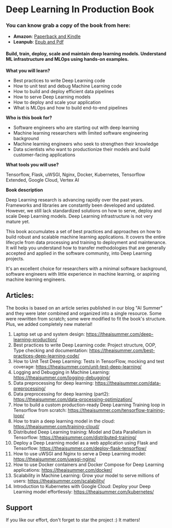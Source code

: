 # Deep Learning In Production Book

### **You can know grab a copy of the book from here:**
  - **Amazon**: [Paperback and Kindle](https://www.amazon.com/Deep-Learning-Production-Sergios-Karagiannakos-dp-6180033773/dp/6180033773/)
  - **Leanpub**: [Epub and Pdf](https://leanpub.com/DLProd)

#### Build, train, deploy, scale and maintain deep learning models. Understand ML infrastructure and MLOps using hands-on examples.

**What you will learn?**

- Best practices to write Deep Learning code
- How to unit test and debug Machine Learning code
- How to build and deploy efficient data pipelines
- How to serve Deep Learning models
- How to deploy and scale your application
- What is MLOps and how to build end-to-end pipelines

**Who is this book for?**

- Software engineers who are starting out with deep learning
- Machine learning researchers with limited software engineering background
- Machine learning engineers who seek to strengthen their knowledge
- Data scientists who want to productionize their models and build customer-facing applications

**What tools you will use?**

Tensorflow, Flask, uWSGI, Nginx, Docker, Kubernetes, Tensorflow Extended, Google Cloud, Vertex AI

**Book description**

Deep Learning research is advancing rapidly over the past years. Frameworks and libraries are constantly been developed and updated. However, we still lack standardized solutions on how to serve, deploy and scale Deep Learning models. Deep Learning infrastructure is not very mature yet.

This book accumulates a set of best practices and approaches on how to build robust and scalable machine learning applications. It covers the entire lifecycle from data processing and training to deployment and maintenance. It will help you understand how to transfer methodologies that are generally accepted and applied in the software community, into Deep Learning projects.

It's an excellent choice for researchers with a minimal software background, software engineers with little experience in machine learning, or aspiring machine learning engineers.

## Articles:

The books is based on an article series published in our blog "AI Summer" and they were later combined and organized into a single resource. Some were rewritten from scratch; some were modified to fit the book's structure. Plus, we added completely new material!

1. Laptop set up and system design: https://theaisummer.com/deep-learning-production/
2. Best practices to write Deep Learning code: Project structure, OOP, Type checking and documentation: https://theaisummer.com/best-practices-deep-learning-code/
3. How to Unit Test Deep Learning: Tests in TensorFlow, mocking and test coverage: https://theaisummer.com/unit-test-deep-learning/
4. Logging and Debugging in Machine Learning: https://theaisummer.com/logging-debugging/
5. Data preprocessing for deep learning: https://theaisummer.com/data-preprocessing/
6. Data preprocessing for deep learning (part2): https://theaisummer.com/data-processing-optimization/
7. How to build a custom production-ready Deep Learning Training loop in Tensorflow from scratch: https://theaisummer.com/tensorflow-training-loop/
8. How to train a deep learning model in the cloud: https://theaisummer.com/training-cloud/
9. Distributed Deep Learning training: Model and Data Parallelism in Tensorflow: https://theaisummer.com/distributed-training/
10. Deploy a Deep Learning model as a web application using Flask and Tensorflow: https://theaisummer.com/deploy-flask-tensorflow/
11.  How to use uWSGI and Nginx to serve a Deep Learning model:  https://theaisummer.com/uwsgi-nginx/
12. How to use Docker containers and Docker Compose for Deep Learning applications: https://theaisummer.com/docker/
13. Scalability in Machine Learning: Grow your model to serve millions of users: https://theaisummer.com/scalability/
14. Introduction to Kubernetes with Google Cloud: Deploy your Deep Learning model effortlessly: https://theaisummer.com/kubernetes/


## Support
If you like our effort, don't forget to star the project :) It matters!
